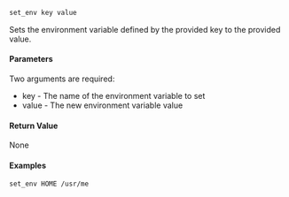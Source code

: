 ```sh
set_env key value
```

Sets the environment variable defined by the provided key to the provided value.

#### Parameters

Two arguments are required:

* key - The name of the environment variable to set
* value - The new environment variable value


#### Return Value

None

#### Examples

```sh
set_env HOME /usr/me
```
